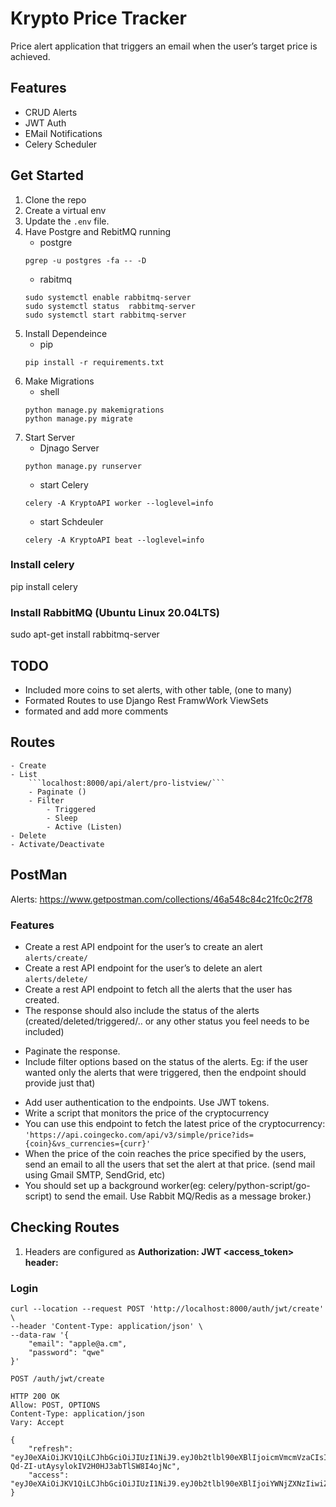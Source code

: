 # Krypto Price Tracker

Price alert application that triggers an email when the user’s target price is achieved.

## Features
- CRUD Alerts
- JWT Auth
- EMail Notifications
- Celery Scheduler

## Get Started
1. Clone the repo 
2. Create a virtual env
4. Update the `.env` file. 
5. Have Postgre and RebitMQ running 
    - postgre
    ```
    pgrep -u postgres -fa -- -D
    ```
    - rabitmq
    ```
    sudo systemctl enable rabbitmq-server
    sudo systemctl status  rabbitmq-server
    sudo systemctl start rabbitmq-server
    ```
6. Install Dependeince
    - pip
    ```
    pip install -r requirements.txt
    ```
7. Make Migrations
    - shell
    ```shell
    python manage.py makemigrations
    python manage.py migrate
    ```
8. Start Server
    - Djnago Server
    ```
    python manage.py runserver
    ```
    - start Celery
    ```
    celery -A KryptoAPI worker --loglevel=info
    ```
    - start Schdeuler
    ```
    celery -A KryptoAPI beat --loglevel=info
    ```

### Install celery

pip install celery

### Install RabbitMQ (Ubuntu Linux 20.04LTS)

sudo apt-get install rabbitmq-server

## TODO

- Included more coins to set alerts, with other table, (one to many)
- Formated Routes to use Django Rest FramwWork ViewSets
- formated and add more comments

## Routes
    - Create
    - List  
        ```localhost:8000/api/alert/pro-listview/```
        - Paginate ()
        - Filter
            - Triggered
            - Sleep
            - Active (Listen)
    - Delete
    - Activate/Deactivate

## PostMan 
Alerts: https://www.getpostman.com/collections/46a548c84c21fc0c2f78

### Features
* Create a rest API endpoint for the user’s to create an alert `alerts/create/`
* Create a rest API endpoint for the user’s to delete an alert `alerts/delete/`
* Create a rest API endpoint to fetch all the alerts that the user has created.
* The response should also include the status of the alerts
(created/deleted/triggered/.. or any other status you feel needs to be included)
- Paginate the response.
- Include filter options based on the status of the alerts. Eg: if the user wanted only
the alerts that were triggered, then the endpoint should provide just that)
* Add user authentication to the endpoints. Use JWT tokens.
* Write a script that monitors the price of the cryptocurrency
* You can use this endpoint to fetch the latest price of the cryptocurrency:
`'https://api.coingecko.com/api/v3/simple/price?ids={coin}&vs_currencies={curr}'`
* When the price of the coin reaches the price specified by the users, send an email to all
the users that set the alert at that price. (send mail using Gmail SMTP, SendGrid, etc)
* You should set up a background worker(eg: celery/python-script/go-script) to send the
email. Use Rabbit MQ/Redis as a message broker.)


## Checking Routes
1. Headers are configured as
**Authorization: JWT <access_token> header:**




### Login
```shell
curl --location --request POST 'http://localhost:8000/auth/jwt/create' \
--header 'Content-Type: application/json' \
--data-raw '{
    "email": "apple@a.cm",
    "password": "qwe"
}'
```

```
POST /auth/jwt/create

HTTP 200 OK
Allow: POST, OPTIONS
Content-Type: application/json
Vary: Accept

{
    "refresh": "eyJ0eXAiOiJKV1QiLCJhbGciOiJIUzI1NiJ9.eyJ0b2tlbl90eXBlIjoicmVmcmVzaCIsImV4cCI6MTYzMTM3NTMwOCwianRpIjoiMmNmYzg5MjdiZWMxNDEyYWE2Y2Q5OTc4ZTg5N2ZkMzciLCJ1c2VyX2lkIjoyfQ.DK_sTu-Qd-ZI-utAysylokIV2H0HJ3abTlSW8I4ojNc",
    "access": "eyJ0eXAiOiJKV1QiLCJhbGciOiJIUzI1NiJ9.eyJ0b2tlbl90eXBlIjoiYWNjZXNzIiwiZXhwIjoxNjMxMjg5MjA4LCJqdGkiOiI1NDA5OGI0ZTdkNmM0ODgyOTM2MDc1OGNjNDc5YmFiOSIsInVzZXJfaWQiOjJ9.FvBp001LT1ChJlZllZ6u4jkhcc3FXeicr03NmsCY_9E"
}

```
